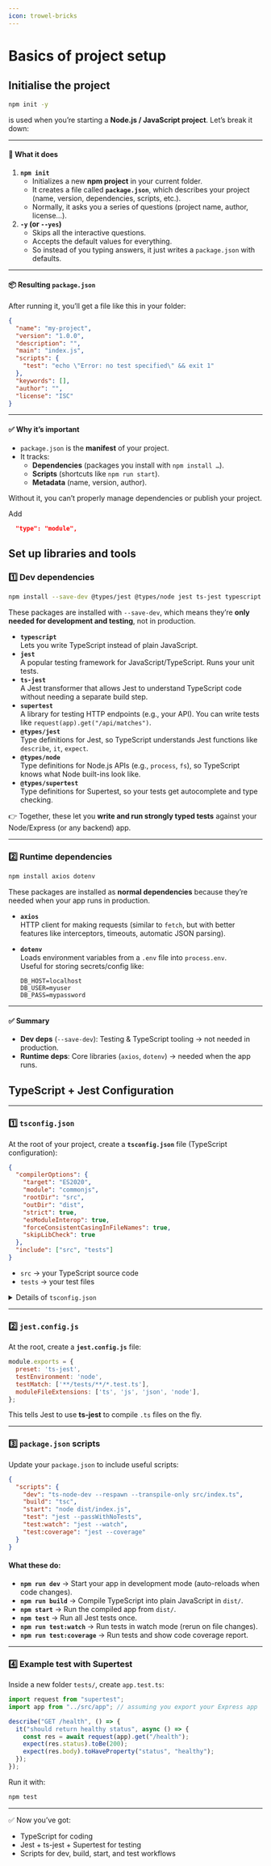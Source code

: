 ```yaml
---
icon: trowel-bricks
---
```


# Basics of project setup

## Initialise the project

```bash
npm init -y
```

is used when you’re starting a **Node.js / JavaScript project**. Let’s break it down:

***

#### 🔎 What it does

1. **`npm init`**
   * Initializes a new **npm project** in your current folder.
   * It creates a file called **`package.json`**, which describes your project (name, version, dependencies, scripts, etc.).
   * Normally, it asks you a series of questions (project name, author, license…).
2. **`-y` (or `--yes`)**
   * Skips all the interactive questions.
   * Accepts the default values for everything.
   * So instead of you typing answers, it just writes a `package.json` with defaults.

***

#### 📦 Resulting `package.json`

After running it, you’ll get a file like this in your folder:

```json
{
  "name": "my-project",
  "version": "1.0.0",
  "description": "",
  "main": "index.js",
  "scripts": {
    "test": "echo \"Error: no test specified\" && exit 1"
  },
  "keywords": [],
  "author": "",
  "license": "ISC"
}
```

***

#### ✅ Why it’s important

* `package.json` is the **manifest** of your project.
* It tracks:
  * **Dependencies** (packages you install with `npm install …`).
  * **Scripts** (shortcuts like `npm run start`).
  * **Metadata** (name, version, author).

Without it, you can’t properly manage dependencies or publish your project.

Add&#x20;

```json
  "type": "module",
```

## Set up libraries and tools

### 1️⃣ Dev dependencies

```bash
npm install --save-dev @types/jest @types/node jest ts-jest typescript supertest @types/supertest
```

These packages are installed with `--save-dev`, which means they’re **only needed for development and testing**, not in production.

* **`typescript`**\
  Lets you write TypeScript instead of plain JavaScript.
* **`jest`**\
  A popular testing framework for JavaScript/TypeScript. Runs your unit tests.
* **`ts-jest`**\
  A Jest transformer that allows Jest to understand TypeScript code without needing a separate build step.
* **`supertest`**\
  A library for testing HTTP endpoints (e.g., your API). You can write tests like `request(app).get("/api/matches")`.
* **`@types/jest`**\
  Type definitions for Jest, so TypeScript understands Jest functions like `describe`, `it`, `expect`.
* **`@types/node`**\
  Type definitions for Node.js APIs (e.g., `process`, `fs`), so TypeScript knows what Node built-ins look like.
* **`@types/supertest`**\
  Type definitions for Supertest, so your tests get autocomplete and type checking.

👉 Together, these let you **write and run strongly typed tests** against your Node/Express (or any backend) app.

***

### 2️⃣ Runtime dependencies

```bash
npm install axios dotenv
```

These packages are installed as **normal dependencies** because they’re needed when your app runs in production.

* **`axios`**\
  HTTP client for making requests (similar to `fetch`, but with better features like interceptors, timeouts, automatic JSON parsing).
*   **`dotenv`**\
    Loads environment variables from a `.env` file into `process.env`.\
    Useful for storing secrets/config like:

    ```
    DB_HOST=localhost
    DB_USER=myuser
    DB_PASS=mypassword
    ```

***

#### ✅ Summary

* **Dev deps** (`--save-dev`): Testing & TypeScript tooling → not needed in production.
* **Runtime deps**: Core libraries (`axios`, `dotenv`) → needed when the app runs.

## TypeScript + Jest Configuration

***

### 1️⃣ `tsconfig.json`

At the root of your project, create a **`tsconfig.json`** file (TypeScript configuration):

```json
{
  "compilerOptions": {
    "target": "ES2020",
    "module": "commonjs",
    "rootDir": "src",
    "outDir": "dist",
    "strict": true,
    "esModuleInterop": true,
    "forceConsistentCasingInFileNames": true,
    "skipLibCheck": true
  },
  "include": ["src", "tests"]
}
```

* `src` → your TypeScript source code
* `tests` → your test files

<details>

<summary>Details of <code>tsconfig.json</code></summary>

This file tells the TypeScript compiler (**tsc**) how to treat your code.

### 🔎 `compilerOptions` fields

#### 1. **`target`**

* Defines the version of **JavaScript** to which your TypeScript is compiled.
* `"ES2020"` → uses modern features like optional chaining (`?.`), nullish coalescing (`??`), etc.
* If you want compatibility with older environments, you’d set `"ES5"` or `"ES6"`.

***

#### 2. **`module`**

* Specifies the module system TypeScript should use in the output.
* `"commonjs"` → standard for Node.js (uses `require`/`module.exports`).
* If targeting browsers with ES modules, you’d use `"esnext"` or `"ES2020"`.

***

#### 3. **`rootDir`**

* The folder containing your **TypeScript source code**.
* `"src"` means all your `.ts` files should live under `src/`.
* Ensures the output structure in `dist/` mirrors your source structure.

***

#### 4. **`outDir`**

* The folder where compiled **JavaScript files** will go.
* `"dist"` is a common convention.
* So `src/index.ts` → becomes `dist/index.js` after compilation.

***

#### 5. **`strict`**

* Enables all strict type-checking options (a bundle of several flags).
* Helps catch bugs early by being more type-safe.
* Includes things like:
  * `strictNullChecks` (null must be handled explicitly)
  * `strictFunctionTypes`
  * `noImplicitAny`

***

#### 6. **`esModuleInterop`**

* Makes it easier to work with **CommonJS** and **ES Modules** together.
*   Example: lets you do this cleanly:

    ```ts
    import express from "express"; // works even though express is CommonJS
    ```
*   Without it, you’d need:

    ```ts
    import * as express from "express";
    ```

***

#### 7. **`forceConsistentCasingInFileNames`**

* Ensures file imports use the correct casing.
* Example: If the file is `UserService.ts`, importing as `userservice.ts` will error (important on case-sensitive file systems like Linux/Mac).

***

#### 8. **`skipLibCheck`**

* Skips type checking of `.d.ts` files (definition files in `node_modules`).
* Speeds up compilation.
* Recommended in most projects, because library definitions are usually well-tested.

***

### 🔎 Top-level field outside `compilerOptions`

#### 9. **`include`**

* Tells TypeScript which folders/files to compile.
* Here we include:
  * `"src"` → your application source code
  * `"tests"` → your test files (so Jest + ts-jest can run them)

***

✅ In short:

* `target`, `module` → how JS is compiled
* `rootDir`, `outDir` → where code comes from and goes
* `strict`, `esModuleInterop` → safety + compatibility
* `forceConsistentCasingInFileNames`, `skipLibCheck` → stability/performance
* `include` → what files TypeScript should care about

</details>

***

### 2️⃣ `jest.config.js`

At the root, create a **`jest.config.js`** file:

```js
module.exports = {
  preset: 'ts-jest',
  testEnvironment: 'node',
  testMatch: ['**/tests/**/*.test.ts'],
  moduleFileExtensions: ['ts', 'js', 'json', 'node'],
};
```

This tells Jest to use **ts-jest** to compile `.ts` files on the fly.

***

### 3️⃣ `package.json` scripts

Update your `package.json` to include useful scripts:

```json
{
  "scripts": {
    "dev": "ts-node-dev --respawn --transpile-only src/index.ts",
    "build": "tsc",
    "start": "node dist/index.js",
    "test": "jest --passWithNoTests",
    "test:watch": "jest --watch",
    "test:coverage": "jest --coverage"
  }
}
```

#### What these do:

* **`npm run dev`** → Start your app in development mode (auto-reloads when code changes).
* **`npm run build`** → Compile TypeScript into plain JavaScript in `dist/`.
* **`npm start`** → Run the compiled app from `dist/`.
* **`npm test`** → Run all Jest tests once.
* **`npm run test:watch`** → Run tests in watch mode (rerun on file changes).
* **`npm run test:coverage`** → Run tests and show code coverage report.

***

### 4️⃣ Example test with **Supertest**

Inside a new folder `tests/`, create `app.test.ts`:

```ts
import request from "supertest";
import app from "../src/app"; // assuming you export your Express app

describe("GET /health", () => {
  it("should return healthy status", async () => {
    const res = await request(app).get("/health");
    expect(res.status).toBe(200);
    expect(res.body).toHaveProperty("status", "healthy");
  });
});
```

Run it with:

```bash
npm test
```

***

✅ Now you’ve got:

* TypeScript for coding
* Jest + ts-jest + Supertest for testing
* Scripts for dev, build, start, and test workflows




